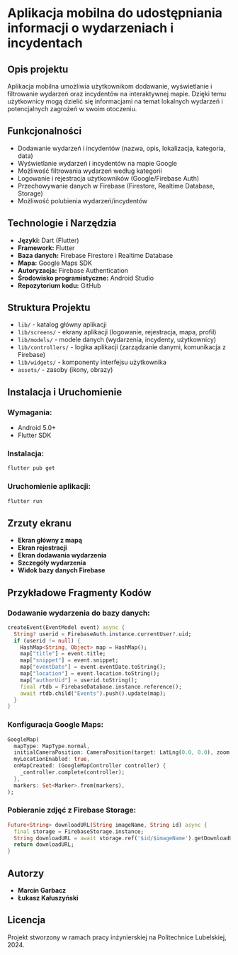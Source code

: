 # Aplikacja mobilna do udostępniania informacji o wydarzeniach i incydentach

## Opis projektu

Aplikacja mobilna umożliwia użytkownikom dodawanie, wyświetlanie i filtrowanie wydarzeń oraz incydentów na interaktywnej mapie. Dzięki temu użytkownicy mogą dzielić się informacjami na temat lokalnych wydarzeń i potencjalnych zagrożeń w swoim otoczeniu.

## Funkcjonalności

- Dodawanie wydarzeń i incydentów (nazwa, opis, lokalizacja, kategoria, data)
- Wyświetlanie wydarzeń i incydentów na mapie Google
- Możliwość filtrowania wydarzeń według kategorii
- Logowanie i rejestracja użytkowników (Google/Firebase Auth)
- Przechowywanie danych w Firebase (Firestore, Realtime Database, Storage)
- Możliwość polubienia wydarzeń/incydentów

## Technologie i Narzędzia

- **Języki:** Dart (Flutter)
- **Framework:** Flutter
- **Baza danych:** Firebase Firestore i Realtime Database
- **Mapa:** Google Maps SDK
- **Autoryzacja:** Firebase Authentication
- **Środowisko programistyczne:** Android Studio
- **Repozytorium kodu:** GitHub

## Struktura Projektu

- `lib/` - katalog główny aplikacji
- `lib/screens/` - ekrany aplikacji (logowanie, rejestracja, mapa, profil)
- `lib/models/` - modele danych (wydarzenia, incydenty, użytkownicy)
- `lib/controllers/` - logika aplikacji (zarządzanie danymi, komunikacja z Firebase)
- `lib/widgets/` - komponenty interfejsu użytkownika
- `assets/` - zasoby (ikony, obrazy)

## Instalacja i Uruchomienie

### Wymagania:

- Android 5.0+
- Flutter SDK

### Instalacja:

```sh
flutter pub get
```

### Uruchomienie aplikacji:

```sh
flutter run
```

## Zrzuty ekranu

- **Ekran główny z mapą**
- **Ekran rejestracji**
- **Ekran dodawania wydarzenia**
- **Szczegóły wydarzenia**
- **Widok bazy danych Firebase**

## Przykładowe Fragmenty Kodów

### Dodawanie wydarzenia do bazy danych:

```dart
createEvent(EventModel event) async {
  String? userid = FirebaseAuth.instance.currentUser?.uid;
  if (userid != null) {
    HashMap<String, Object> map = HashMap();
    map["title"] = event.title;
    map["snippet"] = event.snippet;
    map["eventDate"] = event.eventDate.toString();
    map["location"] = event.location.toString();
    map["authorUid"] = userid.toString();
    final rtdb = FirebaseDatabase.instance.reference();
    await rtdb.child("Events").push().update(map);
  }
}
```

### Konfiguracja Google Maps:

```dart
GoogleMap(
  mapType: MapType.normal,
  initialCameraPosition: CameraPosition(target: LatLng(0.0, 0.0), zoom: 14.0),
  myLocationEnabled: true,
  onMapCreated: (GoogleMapController controller) {
    _controller.complete(controller);
  },
  markers: Set<Marker>.from(markers),
);
```

### Pobieranie zdjęć z Firebase Storage:

```dart
Future<String> downloadURL(String imageName, String id) async {
  final storage = FirebaseStorage.instance;
  String downloadURL = await storage.ref('$id/$imageName').getDownloadURL();
  return downloadURL;
}
```

## Autorzy

- **Marcin Garbacz**
- **Łukasz Kałuszyński**

## Licencja

Projekt stworzony w ramach pracy inżynierskiej na Politechnice Lubelskiej, 2024.


